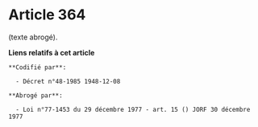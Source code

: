 # Article 364

(texte abrogé).

**Liens relatifs à cet article**

	**Codifié par**:

	  - Décret n°48-1985 1948-12-08

	**Abrogé par**:

	  - Loi n°77-1453 du 29 décembre 1977 - art. 15 () JORF 30 décembre 1977
